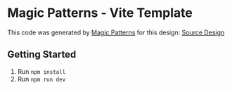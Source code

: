# Magic Patterns - Vite Template

This code was generated by [Magic Patterns](https://magicpatterns.com) for this design: [Source Design](https://www.magicpatterns.com/c/qsacwtnpn5zdtndna3pwfy)

## Getting Started

1. Run `npm install`
2. Run `npm run dev`
